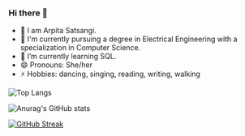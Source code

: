 ### Hi there 👋

- 👯 I am Arpita Satsangi.
- 📖 I'm currently pursuing a degree in Electrical Engineering with a specialization in Computer Science.
- 🌱 I’m currently learning SQL.
- 😄 Pronouns: She/her 
- ⚡ Hobbies: dancing, singing, reading, writing, walking

![Top Langs](https://github-readme-stats.vercel.app/api/top-langs/?username=ArpitaSatsangi&hide_progress=true)

![Anurag's GitHub stats](https://github-readme-stats.vercel.app/api?username=ArpitaSatsangi&show_icons=true&theme=dracula)

[![GitHub Streak](http://github-readme-streak-stats.herokuapp.com?user=ArpitaSatsangi&theme=dark)](https://git.io/streak-stats)

<!--


[![Top Langs](https://github-readme-stats.vercel.app/api/top-langs/?username=ArpitaSatsangi&layout=compact)](https://github.com/anuraghazra/github-readme-stats)


**ArpitaSatsangi/ArpitaSatsangi** is a ✨ _special_ ✨ repository because its `README.md` (this file) appears on your GitHub profile.

Here are some ideas to get you started:

- 🔭 I’m currently working on ...
- 🌱 I’m currently learning Machine learning and Data science
- 👯 I’m looking to collaborate on ...
- 🤔 I’m looking for help with ..
- 💬 Ask me about ...
- 📫 How to reach me: ...
- 😄 Pronouns: ...
- ⚡ Fun fact: ...
-->
